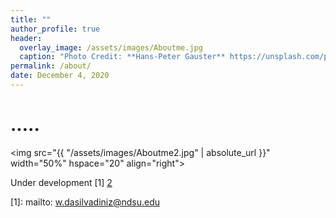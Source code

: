 ```yaml
---
title: ""
author_profile: true
header:
  overlay_image: /assets/images/Aboutme.jpg
  caption: "Photo Credit: **Hans-Peter Gauster** https://unsplash.com/photos/3y1zF4hIPCg"
permalink: /about/
date: December 4, 2020
---
```


# .....

<img src="{{ "/assets/images/Aboutme2.jpg" | absolute_url }}"
width="50%" hspace="20" align="right">
  
Under development [1] [2]

[^fnote2]: After graduating from Reed, I spent some time living at
	[Great Vow Zen Monastery][3], where we followed a daily schedule of work and
	meditation.
  
[1]: mailto: w.dasilvadiniz@ndsu.edu

[2]: #/assets/docs/thesis.pdf

[3]: #https://www.zendust.org/monastery

[4]: #/assets/docs/resume.pdf

[5]: #https://www.entelligent.com

[6]: #https://www.thetradedesk.com

[7]: #https://multithreaded.stitchfix.com/algorithms/
